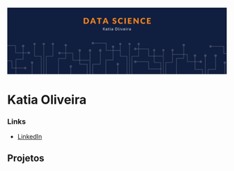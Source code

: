 ![banner](banner.png)

# Katia Oliveira

### Links

* [LinkedIn](https://www.linkedin.com/in/oliveirakatia23)


## Projetos
